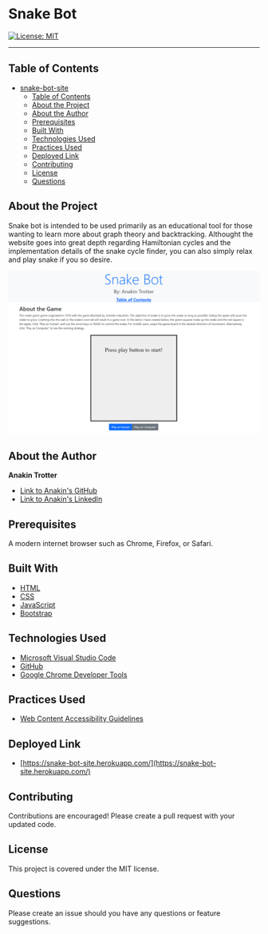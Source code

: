 # Snake Bot

[![License: MIT](https://img.shields.io/badge/License-MIT-yellow.svg)](https://opensource.org/licenses/MIT)


---

## Table of Contents

- [snake-bot-site](#snake-bot-site)
  - [Table of Contents](#table-of-contents)
  - [About the Project](#about-the-project)
  - [About the Author](#about-the-author)
  - [Prerequisites](#prerequisites)
  - [Built With](#built-with)
  - [Technologies Used](#technologies-used)
  - [Practices Used](#practices-used)
  - [Deployed Link](#deployed-link)
  - [Contributing](#contributing)
  - [License](#license)
  - [Questions](#questions)

## About the Project

Snake bot is intended to be used primarily as an educational tool for those
wanting to learn more about graph theory and backtracking.
Althought the website goes into great depth regarding Hamiltonian cycles and the implementation
details of the snake cycle finder, you can also simply relax and play snake if you so desire.
 
 ![screenshot of website title and about the game section](./img/preview.png)  
 
## About the Author
**Anakin Trotter**
- [Link to Anakin's GitHub](https://github.com/AnakinTrotter)
- [Link to Anakin's LinkedIn](https://linkedin.com/in/anakintrotter)

## Prerequisites

A modern internet browser such as Chrome, Firefox, or Safari.

## Built With
* [HTML](https://developer.mozilla.org/en-US/docs/Web/HTML)
* [CSS](https://developer.mozilla.org/en-US/docs/Web/CSS)
* [JavaScript](https://developer.mozilla.org/en-US/docs/Web/JavaScript)
* [Bootstrap](https://getbootstrap.com/)

## Technologies Used

* [Microsoft Visual Studio Code](https://code.visualstudio.com/)
* [GitHub](https://github.com/)
* [Google Chrome Developer Tools](https://developer.chrome.com/docs/devtools/)
  

## Practices Used

* [Web Content Accessibility Guidelines](https://www.w3.org/WAI/standards-guidelines/wcag/)
  
## Deployed Link

* [https://snake-bot-site.herokuapp.com/](https://snake-bot-site.herokuapp.com/) 

## Contributing

Contributions are encouraged! Please create a pull request with your updated code.

## License

This project is covered under the MIT license.

## Questions

Please create an issue should you have any questions or feature suggestions.
